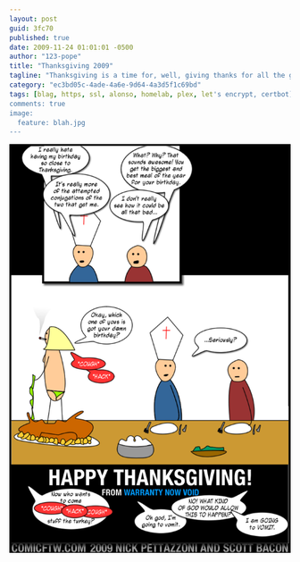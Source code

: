```yaml
---
layout: post
guid: 3fc70
published: true
date: 2009-11-24 01:01:01 -0500
author: "123-pope"
title: "Thanksgiving 2009"
tagline: "Thanksgiving is a time for, well, giving thanks for all the good things we\'ve received  in our lives throughout the year. It\'s also very close to Pope\'s birthday, and that typically doesn\'t change much, unless Scott gets involved."
category: "ec3bd05c-4ade-4a6e-9d64-4a3d5f1c69bd"
tags: [blag, https, ssl, alonso, homelab, plex, let's encrypt, certbot]
comments: true
image:
  feature: blah.jpg
---
```


![](/assets/img/lol/thanksgiving.png "That...that's not cranberry sauce, is it.")